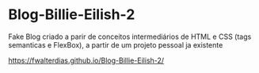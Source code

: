 # Blog-Billie-Eilish-2
Fake Blog criado a parir de conceitos intermediários de HTML e CSS (tags semanticas e FlexBox), a partir de um projeto pessoal ja existente

https://fwalterdias.github.io/Blog-Billie-Eilish-2/
